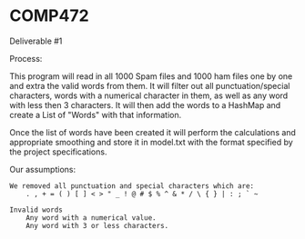 COMP472
=======

Deliverable #1

Process:

This program will read in all 1000 Spam files and 1000 ham files one by one and extra the valid words from them. It will filter out all punctuation/special characters, words with a numerical character in them, as well as any word with less then 3 characters. It will then add the words to a HashMap and create a List of "Words" with that information.

Once the list of words have been created it will perform the calculations and appropriate smoothing and store it in model.txt with the format specified by the project specifications.


Our assumptions:

	We removed all punctuation and special characters which are:
		. , + = ( ) [ ] < > " _ ! @ # $ % ^ & * / \ { } | : ; ` ~
		
	Invalid words
		Any word with a numerical value.
		Any word with 3 or less characters.
		 